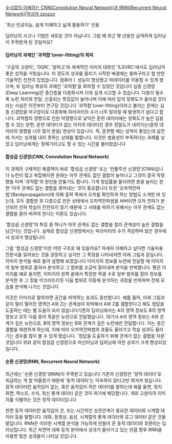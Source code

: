 
[수식없이 이해하는 CNN(Convolution Neural Network)과 RNN(Recurrent Neural Network)|작성자 zzozzo](http://horajjan.blog.me/220989551317)

'최신 인공지능, 쉽게 이해하고 넓게 활용하기' 인용

딥러닝의 사고나 기법은 새로운 것이 아닙니다. 그럼 왜 최근 몇 년동안 급격하게 딥러닝이 주목받게 된 것일까요?

#### 딥러닝의 과제인 '과적합'(over-fitting)의 회피
'구글의 고양이', 'DQN', '알파고'와 세계적인 이미지 대회인 'ILSVRC'에서도 딥러닝이 좋은 성적을 거뒀습니다. 이 정도의 성과를 올리기 시작한 배경에는 돌파구라고 할 만한 기술적인 진전이 있었습니다. 컴퓨터ㅣ 성능이 향상됐고 빅데이터를 이용할 수 있게 됐으며, 또 딥러닝 특유의 과제인 '과적합'을 회피할 수 있었던 것입니다
심층 신경망(Deep Learning)은 중간층을 다층화시켜 더욱 깊게 사고할 수 있습니다. 다층이 될수록 뉴런 처리와 전달, 산출되는 특징값이 늘어나며 이에 따라 답의 정확도가 올라갈 것이라는 사실은 이전부터 연구된 것입니다
'과적합'(over-fitting)이라고 불리는 문제는 심층 신경망을 마구잡이로 다층화해 파라미터의 수가 너무 많아질 때 발생하기 쉽다고 합니다. 과적합의 영향으로 인한 악영향으로 낯익은 훈련 데이터에는 정확도가 높은 답을 할 수 있는 한편, 훈련 데이터가 없는 미지의 데이터인 경우 정밀도가 내려가는(훈련 데이터의 영향을 너무 많이 받음) 현상이 있습니다. 즉, 훈련할 때는 성적이 좋았는데 실전에 가서는 성과를 내지 못하는 상태를 말합니다. 이것은 범용성이 부족하다는 과제를 낳았고 딥러닝에게는 정체기라고도 할 수 있는 시간을 불러왔습니다

#### 합성곱 신경망(CNN, Convolution Neural Network)
이 과제의 구체적인 해결책이 바로 '합성곱 신경망' 또는 '컨볼루션 신경망'(CNN)입니다
뉴런이 많고 복잡해지면 원래는 아무 관계도 없던 결합이 늘어나고 그것이 결국 악영향을 미쳐 '과적합'의 원인을 만들기도 합니다. 기계 정답률을 올리려면 층을 늘리는 한편 '아무 관계도 없는 결합을 끊어내는' 것이 중요합니다
또한 '오차역전파법'(Backpropagation)에 의해 출력 쪽에서 오차를 확인하게 하는 방법도 소개한 바 있는데, 모두 결합한 후 다층으로 만든 상태에서 오차역전파법을 써버리면 오차 전파가 분산되어 전혀 학습이 진전되지 않기 때문에 그 사태를 피하기 위해서는 아무 관계도 없는 결합을 잘라 버려야 한다는 이론도 있습니다.

'합성곱 신경망'의 특징 중 하나가 아무 관계도 없는 결합을 잘라 관계성이 높은 결합을 남긴다는 것입니다. 실제로 합성곱 신경망에서는 파라미터의 수가 격감하며 많은 경우에서 성과가 향상됩니다

그럼 '합성곱 신경망'이란 어떤 구조로 돼 있을까요? 자세히 이해하고 싶다면 기술자용 전문서를 읽어보는 것을 권장하고 싶지만 그 특징을 나타내자면 아래 그림과 같습니다. 이미지 분석을 예로 들어 설명해 보겠습니다
이미지의 정보를 뉴런에 전달할 때 이미지의 일부 범위로 좁혀서 분석하고 그 범위를 조금씩 잘라내며 분석을 반복합니다. 펭귄 이미지를 예로 들자면, 이미지의 왼쪽 끝에서 특정한 픽셀 수로 일부 범위를 잘라 정보를 분석한 후 그 창을 미끄러뜨리듯 다음 범위로 이동해 분석하는 과정을 반복하며 전체 모습을 분석해 나가는 것입니다

이것은 이미지로 말하자면 공간을 파악하는 효과도 동반합니다. 예를 들어, 아래 그림과 같이 멀리 떨어진 영역인 A와 Z는 관계성이 희박해서 A와 Z를 결합한다고 해도 정답을 도출하는 데는 별 도움이 되지 않습니다기존의 딥러닝에서는 A의 영역 정보도 B의 영역 정보고 모두 다음 층의 똑같은 뉴런으로 전달했습니다. 여기서 A의 영역 정보는 A와 관계가 깊은 뉴런으로, B의 영역 정보는 B와 관계가 깊은 뉴런에만 전달합니다. 이는 층간 결합을 제한하게 하는데, 이에 따라 오차역전파법의 효율도 올라가고 학습 성과도 올라가는 경우를 많이 볼 수 있게 됐습니다. '정답을 도출하기 위해 관계가 없는 결합을 자른' 것입니다
위와 같이 합성곱 신경망으로 머신러닝과 딥러닝에 의한 성과가 크게 향상되었습니다.

#### 순환 신경망(RNN, Recurrent Neural Network)
최근에는 '순환 신경망'(RNN)이 주목받고 있습니다
기존의 신경망은 '정적 데이터'로 취급하는 게 잘 어울렸기 때문에 '동적 데이터'는 익숙하지 않다고만 여겨져 왔습니다. 정적 데이터란 움직임이 없는, 혹은 움직임이 적은 데이터를 말하는데 예를 들면, 정지 화면, 텍스트, 수치, 최신 통계 데이터 같은 것이 여기에 해당합니다. 개와 고양이의 이미지를 식별하는 것은 정적 데이터입니다

한편 동적 데이터란 움직임이 큰, 또는 시간적인 상관관계가 중요한 데이터와 시계열 데이터 등을 말합니다. 대화, 동영상, 음성, 시계열의 통계 데이터와 로그 데이터 같은 것들 말입니다. RNN은 이러한 시계열 분석을 가능하게 만들어 준 동적 데이터와 호환되는 딥러닝입니다. 최근 자연어 대화 등의 분야에서 성과가 올라가고 있는 만큼 향후 RNN을 이용한 많은 성과들이 나타날 것입니다.
